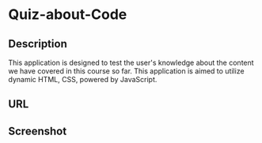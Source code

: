 # Quiz-about-Code

## Description

This application is designed to test the user's knowledge about the content we have covered in this course so far. This application is aimed to utilize dynamic HTML, CSS, powered by JavaScript.

## URL


## Screenshot
